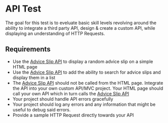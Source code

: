 # API Test
The goal for this test is to eveluate basic skill levels revolving around the ability to integrate a third party API, design & create a custom API, while displaying an understanding of HTTP Requests.

## Requirements
- Use the [Advice Slip API](https://api.adviceslip.com/) to display a random advice slip on a simple HTML page
- Use the [Advice Slip API](https://api.adviceslip.com/) to add the ability to search for advice slips and display them in a list
- The [Advice Slip API](https://api.adviceslip.com/) should not be called from the HTML page. Integrate the API into your own custom API/MVC project. Your HTML page should call your own API which in turn calls the [Advice Slip API](https://api.adviceslip.com/)
- Your project should handle API errors gracefully
- Your project should log any errors and any information that might be useful to debug said errors.
- Provide a sample HTTP Request directly towards your API
